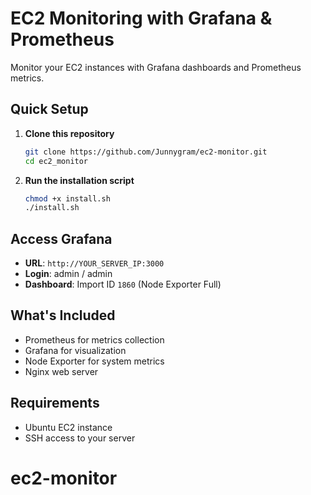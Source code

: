# EC2 Monitoring with Grafana & Prometheus

Monitor your EC2 instances with Grafana dashboards and Prometheus metrics.

## Quick Setup

1. **Clone this repository**

   ```bash
   git clone https://github.com/Junnygram/ec2-monitor.git
   cd ec2_monitor
   ```

2. **Run the installation script**
   ```bash
   chmod +x install.sh
   ./install.sh
   ```

## Access Grafana

- **URL**: `http://YOUR_SERVER_IP:3000`
- **Login**: admin / admin
- **Dashboard**: Import ID `1860` (Node Exporter Full)

## What's Included

- Prometheus for metrics collection
- Grafana for visualization
- Node Exporter for system metrics
- Nginx web server

## Requirements

- Ubuntu EC2 instance
- SSH access to your server
# ec2-monitor
